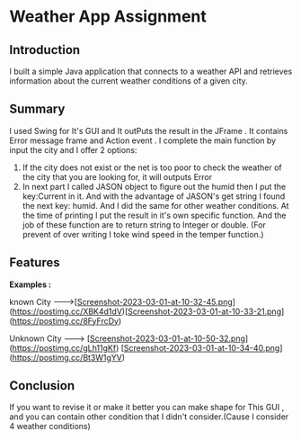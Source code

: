 # Weather App Assignment

## Introduction
I built a simple Java application that connects to a weather API and retrieves information about the current weather conditions of a given city.
##  Summary
I used Swing for It's GUI and It outPuts the result in the JFrame . It contains Error message frame and Action event .
I complete the main function by input the city and I offer  2 options:
1) If the city does not exist or the net is too poor to check the weather of the city that you are looking for, it will outputs Error
2) In next part I called JASON object to figure out the humid then I put the key:Current in it. And with the advantage of JASON's get string I found the next key: humid.
And I did the same for other weather conditions.
At the time of printing I put the result in it's own specific function.
And the job of these function are to return string to Integer or double. (For prevent of over writing I toke wind speed in the temper function.)

## Features
   **Examples :**

known City --->[[Screenshot-2023-03-01-at-10-32-45.png](https://i.postimg.cc/Rhyhrj0n/Screenshot-2023-03-01-at-10-32-45.png)](https://postimg.cc/XBK4d1dV)[[Screenshot-2023-03-01-at-10-33-21.png](https://i.postimg.cc/cHWf2tzN/Screenshot-2023-03-01-at-10-33-21.png)](https://postimg.cc/8FyFrcDy)

Unknown City --->
[[Screenshot-2023-03-01-at-10-50-32.png](https://i.postimg.cc/90gVRSwF/Screenshot-2023-03-01-at-10-50-32.png)](https://postimg.cc/gLh11gKf)
[[Screenshot-2023-03-01-at-10-34-40.png](https://i.postimg.cc/gcXGQtvm/Screenshot-2023-03-01-at-10-34-40.png)](https://postimg.cc/Bt3W1gYV)

## Conclusion
If you want to revise it or make it better you can make shape for This GUI , and you can contain other condition that I didn't consider.(Cause I consider 4 weather conditions)
